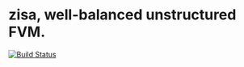 # zisa, well-balanced unstructured FVM.
[![Build Status](https://travis-ci.com/1uc/zisa.svg?token=gyG4nqfU7KgMqxhwpxmh&branch=master)](https://travis-ci.com/1uc/zisa)
